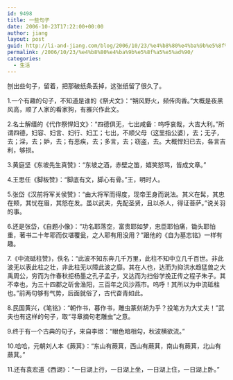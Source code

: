 ```yaml
---
id: 9498
title: 一些句子
date: 2006-10-23T17:22:00+00:00
author: jiang
layout: post
guid: http://li-and-jiang.com/blog/2006/10/23/%e4%b8%80%e4%ba%9b%e5%8f%a5%e5%ad%90/
permalink: /2006/10/23/%e4%b8%80%e4%ba%9b%e5%8f%a5%e5%ad%90/
categories:
  - 生活
---
```

刨出些句子，留着，把那破纸条丢掉，这张纸留了很久了。 

1.一个有趣的句子，不知道是谁的《祭犬文》：“朔风野火，频传肉香。”大概是夜黑风高，顺了人家的看家狗，有雅兴作此文。 

2.名士解缙的《代作祭悍妇文》：“四德俱无，七出咸备：呜呼哀哉，大吉大利。”所谓四德，妇容、妇言、妇行、妇工；七出，不顺父母（这里指公婆），去；无子，去；淫，去；妒，去；有恶疾，去；多言，去；窃盗，去。大概悍妇已去，各言吉利，够损。 

3.黄庭坚《东坡先生真赞》：“东坡之酒，赤壁之笛，嬉笑怒骂，皆成文章。” 

4.王思任《脚板赞》：“脚底有文，脚心有骨。”王，明时人。 

5.张岱《汉前将军关侯赞》：“由大将军而得度，现帝王身而说法。其义在髯，其忠在颊，其忧在眉，其怒在发。虽以武夫，先配圣贤，且以杀人，得证菩萨。”说关羽的事。 

6.还是张岱，《自题小像》：“功名耶落空，富贵耶如梦，忠臣耶怕痛，锄头耶怕重，著书二十年耶而仅堪覆瓮，之人耶有用没用？”跟他的《自为墓志铭》一样有趣。 

7.《中流砥柱赞》，佚名：“此波不知东奔几千万里，此柱不知中立几千百世。非此波无以表此柱之壮，非此柱无以障此波之靡。其在人也，达而为抑洪水趋猛兽之大禹周公，穷而为作春秋拒杨墨之孔子孟子，又达而为扫俗学挽正传之程子朱子。其不幸也，为三十四郡之斫舍渔阳，三百年之风沙燕市。呜呼！其所以为中流砥柱也。”前两句够有气势，后面就俗了，古代奋青如此。 

8.民国黄兴，《笔铭》：“朝作书，暮作书，雕虫篆刻胡为乎？投笔方为大丈夫！”武夫也有这样的句子，取“寻章摘句老雕虫”之意。 

9.终于有一个古典的句子，来自李煜：“眼色暗相勾，秋波横欲流。” 

10.哈哈，元朝刘人本《蕨萁》：“东山有蕨萁，西山有蕨萁，南山有蕨萁，北山有蕨萁。” 

11.还有袁宏道《西湖》：“一日湖上行，一日湖上坐，一日湖上住，一日湖上卧。”
